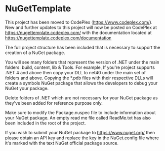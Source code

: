 # NuGetTemplate

This project has been moved to CodePlex (https://www.codeplex.com/). New and further updates to this project will now be posted on CodePlex at https://nugettemplate.codeplex.com/ with the documentation located at https://nugettemplate.codeplex.com/documentation

The full project structure has been included that is necessary to support the creation of a NuGet package.

You will see many folders that represent the version of .NET under the main folders: build, content, lib & Tools. For example, If you're project supports .NET 4 and above then copy your DLL to net40 under the main set of folders and above. Copying the *.pdb files with their respective DLLs will create a symbols NuGet package that allows the developers to debug your NuGet your package.

Delete folders of .NET which are not necessary for your NuGet package as they've been added for reference purpose only.

Make sure to modify the Package.nuspec file to include information about your NuGet package. An empty read me file called ReadMe.txt has also been included in the root of the project.

If you wish to submit your NuGet package to https://www.nuget.org/ then please obtain an API key and replace the key in the NuGet.config file where it's marked with the text NuGet official package source.
